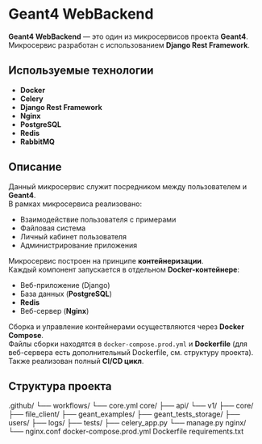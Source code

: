 # Geant4 WebBackend

**Geant4 WebBackend** — это один из микросервисов проекта **Geant4**.  
Микросервис разработан с использованием **Django Rest Framework**.

## Используемые технологии

- **Docker**
- **Celery**
- **Django Rest Framework**
- **Nginx**
- **PostgreSQL**
- **Redis**
- **RabbitMQ**

## Описание

Данный микросервис служит посредником между пользователем и **Geant4**.  
В рамках микросервиса реализовано:

- Взаимодействие пользователя с примерами  
- Файловая система  
- Личный кабинет пользователя  
- Администрирование приложения  

Микросервис построен на принципе **контейнеризации**.  
Каждый компонент запускается в отдельном **Docker-контейнере**:

- Веб-приложение (Django)
- База данных (**PostgreSQL**)
- **Redis**
- Веб-сервер (**Nginx**)

Сборка и управление контейнерами осуществляются через **Docker Compose**.  
Файлы сборки находятся в `docker-compose.prod.yml` и **Dockerfile** (для веб-сервера есть дополнительный Dockerfile, см. структуру проекта).  
Также реализован полный **CI/CD цикл**.

## Структура проекта
.github/ 
  └── workflows/ 
        └── core.yml 
core/ 
  ├── api/ 
       └── v1/ 
  ├── core/ 
  ├── file_client/ 
  ├── geant_examples/ 
  ├── geant_tests_storage/ 
  ├── users/ 
  ├── logs/ 
  ├── tests/ 
  ├── celery_app.py 
  └── manage.py 
nginx/ 
  └── nginx.conf 
docker-compose.prod.yml 
Dockerfile 
requirements.txt